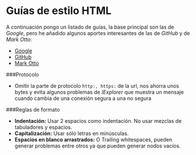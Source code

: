 Guías de estilo HTML
====================

A continuación pongo un listado de guías, la base principal son las de *Google*, pero he añadido algunos aportes interesantes de las de *GitHub* y de *Mark Otto*:

* [Google](http://google.github.io/styleguide/htmlcssguide.xml)
* [GitHub](http://primercss.io/guidelines/)
* [Mark Otto](http://mdo.github.io/code-guide/)

###Protocolo
* Omitir la parte de protocolo `http:, https:` de la url, nos ahorra unos bytes y evita algunos problemas de *IExplorer* que muestra un mensaje cuando cambia de una conexión segura a una no segura

###Reglas de formato
* **Indentación:** Usar 2 espacios como indentación.  No usar mezclas de tabuladores y espacios.
* **Capitalización:** Usar sólo letras en minúsculas.
* **Espacios en blanco arrastrados:** O Trailing whitespaces, pueden generar problemas entre otros ya que pueden generar nodos vacíos.  